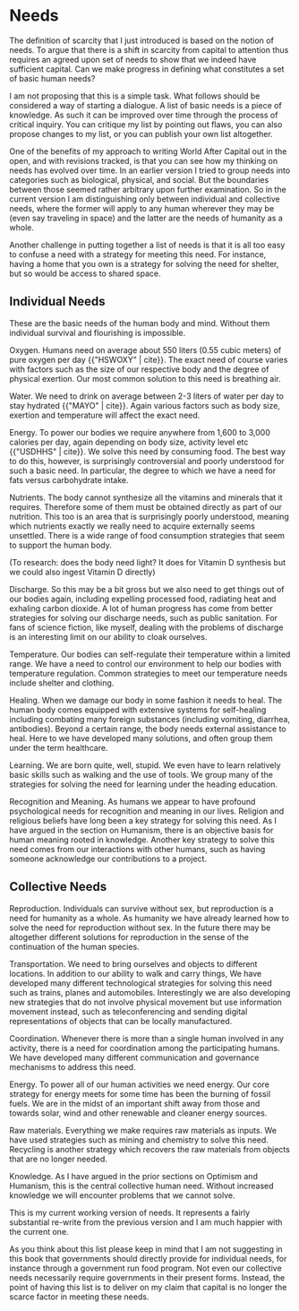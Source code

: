 # Needs

The definition of scarcity that I just introduced is based on the notion of needs. To argue that there is a shift in scarcity from capital to attention thus requires an agreed upon set of needs to show that we indeed have sufficient capital. Can we make progress in defining what constitutes a set of basic human needs?

I am not proposing that this is a simple task. What follows should be considered a way of starting a dialogue. A list of basic needs is a piece of knowledge. As such it can be improved over time through the process of critical inquiry. You can critique my list by pointing out flaws, you can also propose changes to my list, or you can publish your own list altogether.

One of the benefits of my approach to writing World After Capital out in the open, and with revisions tracked, is that you can see how my thinking on needs has evolved over time. In an earlier version I tried to group needs into categories such as biological, physical, and social. But the boundaries between those seemed rather arbitrary upon further examination. So in the current version I am distinguishing only between individual and collective needs, where the former will apply to any human wherever they may be (even say traveling in space) and the latter are the needs of humanity as a whole.

Another challenge in putting together a list of needs is that it is all too easy to confuse a need with a strategy for meeting this need. For instance, having a home that you own is a strategy for solving the need for shelter, but so would be access to shared space. 


## Individual Needs

These are the basic needs of the human body and mind. Without them individual survival and flourishing is impossible.

Oxygen. Humans need on average about 550 liters (0.55 cubic meters) of pure oxygen per day {{"HSWOXY" | cite}}. The exact need of course varies with factors such as the size of our respective body and the degree of physical exertion. Our most common solution to this need is breathing air.

Water. We need to drink on average between 2-3 liters of water per day to stay hydrated {{"MAYO" | cite}}. Again various factors such as body size, exertion and temperature will affect the exact need.

Energy. To power our bodies we require anywhere from 1,600 to 3,000 calories per day, again depending on body size, activity level etc {{"USDHHS" | cite}}. We solve this need by consuming food. The best way to do this, however, is surprisingly controversial and poorly understood for such a basic need. In particular, the degree to which we have a need for fats versus carbohydrate intake.

Nutrients. The body cannot synthesize all the vitamins and minerals that it requires. Therefore some of them must be obtained directly as part of our nutrition. This too is an area that is surprisingly poorly understood, meaning which nutrients exactly we really need to acquire externally seems unsettled. There is a wide range of food consumption strategies that seem to support the human body.

(To research: does the body need light? It does for Vitamin D synthesis but we could also ingest Vitamin D directly)

Discharge. So this may be a bit gross but we also need to get things out of our bodies again, including expelling processed food, radiating heat and exhaling carbon dioxide. A lot of human progress has come from better strategies for solving our discharge needs, such as public sanitation. For fans of science fiction, like myself, dealing with the problems of discharge is an interesting limit on our ability to cloak ourselves.

Temperature. Our bodies can self-regulate their temperature within a limited range. We have a need to control our environment to help our bodies with temperature regulation. Common strategies to meet our temperature needs include shelter and clothing.

Healing. When we damage our body in some fashion it needs to heal. The human body comes equipped with extensive systems for self-healing including combating many foreign substances (including vomiting, diarrhea, antibodies). Beyond a certain range, the body needs external assistance to heal. Here to we have developed many solutions, and often group them under the term healthcare.

Learning. We are born quite, well, stupid. We even have to learn relatively basic skills such as walking and the use of tools. We group many of the strategies for solving the need for learning under the heading education. 

Recognition and Meaning. As humans we appear to have profound psychological needs for recognition and meaning in our lives. Religion and religious beliefs have long been a key strategy for solving this need. As I have argued in the section on Humanism, there is an objective basis for human meaning rooted in knowledge. Another key strategy to solve this need comes from our interactions with other humans, such as having someone acknowledge our contributions to a project. 


## Collective Needs

Reproduction. Individuals can survive without sex, but reproduction is a need for humanity as a whole. As humanity we have already learned how to solve the need for reproduction without sex. In the future there may be altogether different solutions for reproduction in the sense of the continuation of the human species.

Transportation. We need to bring ourselves and objects to different locations. In addition to our ability to walk and carry things, We have developed many different technological strategies for solving this need such as trains, planes and automobiles. Interestingly we are also developing new strategies that do not involve physical movement but use information movement instead, such as teleconferencing and sending digital representations of objects that can be locally manufactured.

Coordination. Whenever there is more than a single human involved in any activity, there is a need for coordination among the participating humans. We have developed many different communication and governance mechanisms to address this need.

Energy. To power all of our human activities we need energy. Our core strategy for energy meets for some time has been the burning of fossil fuels. We are in the midst of an important shift away from those and towards solar, wind and other renewable and cleaner energy sources. 

Raw materials. Everything we make requires raw materials as inputs. We have used strategies such as mining and chemistry to solve this need. Recycling is another strategy which recovers the raw materials from objects that are no longer needed.

Knowledge. As I have argued in the prior sections on Optimism and Humanism, this is the central collective human need. Without increased knowledge we will encounter problems that we cannot solve.


This is my current working version of needs. It represents a fairly substantial re-write from the previous version and I am much happier with the current one.

As you think about this list please keep in mind that I am not suggesting in this book that governments should directly provide for individual needs, for instance through a government run food program. Not even our collective needs necessarily require governments in their present forms. Instead, the point of having this list is to deliver on my claim that capital is no longer the scarce factor in meeting these needs.
